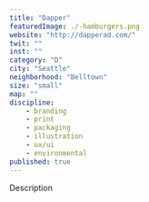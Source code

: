 ```yaml
---
title: "Dapper"
featuredImage: ./-hamburgers.png
website: "http://dapperad.com/"
twit: ""
inst: ""
category: "D"
city: "Seattle"
neighborhood: "Belltown"
size: "small"
map: ""
discipline:
    - branding
    - print
    - packaging
    - illustration
    - ux/ui
    - environmental
published: true
---
```


Description
